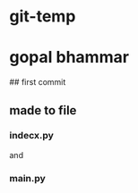 # git-temp
<h1> gopal bhammar </h1>
## first commit

## made to file 
 ### indecx.py
  and
  ### main.py

